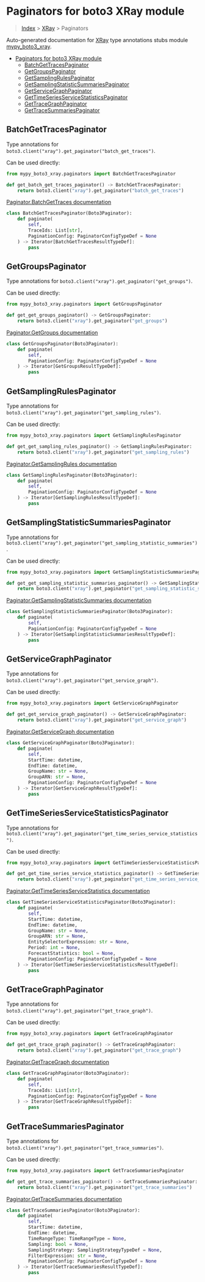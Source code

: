 # Paginators for boto3 XRay module

> [Index](../index.md) > [XRay](./index.md) > Paginators

Auto-generated documentation for [XRay](https://boto3.amazonaws.com/v1/documentation/api/latest/reference/services/xray.html#XRay)
type annotations stubs module [mypy_boto3_xray](https://pypi.org/project/mypy-boto3-xray/).

- [Paginators for boto3 XRay module](#paginators-for-boto3-xray-module)
  - [BatchGetTracesPaginator](#batchgettracespaginator)
  - [GetGroupsPaginator](#getgroupspaginator)
  - [GetSamplingRulesPaginator](#getsamplingrulespaginator)
  - [GetSamplingStatisticSummariesPaginator](#getsamplingstatisticsummariespaginator)
  - [GetServiceGraphPaginator](#getservicegraphpaginator)
  - [GetTimeSeriesServiceStatisticsPaginator](#gettimeseriesservicestatisticspaginator)
  - [GetTraceGraphPaginator](#gettracegraphpaginator)
  - [GetTraceSummariesPaginator](#gettracesummariespaginator)

## BatchGetTracesPaginator

Type annotations for `boto3.client("xray").get_paginator("batch_get_traces")`.

Can be used directly:

```python
from mypy_boto3_xray.paginators import BatchGetTracesPaginator

def get_batch_get_traces_paginator() -> BatchGetTracesPaginator:
    return boto3.client("xray").get_paginator("batch_get_traces")
```

[Paginator.BatchGetTraces documentation](https://boto3.amazonaws.com/v1/documentation/api/latest/reference/services/xray.html#XRay.Paginator.BatchGetTraces)

```python
class BatchGetTracesPaginator(Boto3Paginator):
    def paginate(
        self,
        TraceIds: List[str],
        PaginationConfig: PaginatorConfigTypeDef = None
    ) -> Iterator[BatchGetTracesResultTypeDef]:
        pass
```
## GetGroupsPaginator

Type annotations for `boto3.client("xray").get_paginator("get_groups")`.

Can be used directly:

```python
from mypy_boto3_xray.paginators import GetGroupsPaginator

def get_get_groups_paginator() -> GetGroupsPaginator:
    return boto3.client("xray").get_paginator("get_groups")
```

[Paginator.GetGroups documentation](https://boto3.amazonaws.com/v1/documentation/api/latest/reference/services/xray.html#XRay.Paginator.GetGroups)

```python
class GetGroupsPaginator(Boto3Paginator):
    def paginate(
        self,
        PaginationConfig: PaginatorConfigTypeDef = None
    ) -> Iterator[GetGroupsResultTypeDef]:
        pass
```
## GetSamplingRulesPaginator

Type annotations for `boto3.client("xray").get_paginator("get_sampling_rules")`.

Can be used directly:

```python
from mypy_boto3_xray.paginators import GetSamplingRulesPaginator

def get_get_sampling_rules_paginator() -> GetSamplingRulesPaginator:
    return boto3.client("xray").get_paginator("get_sampling_rules")
```

[Paginator.GetSamplingRules documentation](https://boto3.amazonaws.com/v1/documentation/api/latest/reference/services/xray.html#XRay.Paginator.GetSamplingRules)

```python
class GetSamplingRulesPaginator(Boto3Paginator):
    def paginate(
        self,
        PaginationConfig: PaginatorConfigTypeDef = None
    ) -> Iterator[GetSamplingRulesResultTypeDef]:
        pass
```
## GetSamplingStatisticSummariesPaginator

Type annotations for `boto3.client("xray").get_paginator("get_sampling_statistic_summaries")`.

Can be used directly:

```python
from mypy_boto3_xray.paginators import GetSamplingStatisticSummariesPaginator

def get_get_sampling_statistic_summaries_paginator() -> GetSamplingStatisticSummariesPaginator:
    return boto3.client("xray").get_paginator("get_sampling_statistic_summaries")
```

[Paginator.GetSamplingStatisticSummaries documentation](https://boto3.amazonaws.com/v1/documentation/api/latest/reference/services/xray.html#XRay.Paginator.GetSamplingStatisticSummaries)

```python
class GetSamplingStatisticSummariesPaginator(Boto3Paginator):
    def paginate(
        self,
        PaginationConfig: PaginatorConfigTypeDef = None
    ) -> Iterator[GetSamplingStatisticSummariesResultTypeDef]:
        pass
```
## GetServiceGraphPaginator

Type annotations for `boto3.client("xray").get_paginator("get_service_graph")`.

Can be used directly:

```python
from mypy_boto3_xray.paginators import GetServiceGraphPaginator

def get_get_service_graph_paginator() -> GetServiceGraphPaginator:
    return boto3.client("xray").get_paginator("get_service_graph")
```

[Paginator.GetServiceGraph documentation](https://boto3.amazonaws.com/v1/documentation/api/latest/reference/services/xray.html#XRay.Paginator.GetServiceGraph)

```python
class GetServiceGraphPaginator(Boto3Paginator):
    def paginate(
        self,
        StartTime: datetime,
        EndTime: datetime,
        GroupName: str = None,
        GroupARN: str = None,
        PaginationConfig: PaginatorConfigTypeDef = None
    ) -> Iterator[GetServiceGraphResultTypeDef]:
        pass
```
## GetTimeSeriesServiceStatisticsPaginator

Type annotations for `boto3.client("xray").get_paginator("get_time_series_service_statistics")`.

Can be used directly:

```python
from mypy_boto3_xray.paginators import GetTimeSeriesServiceStatisticsPaginator

def get_get_time_series_service_statistics_paginator() -> GetTimeSeriesServiceStatisticsPaginator:
    return boto3.client("xray").get_paginator("get_time_series_service_statistics")
```

[Paginator.GetTimeSeriesServiceStatistics documentation](https://boto3.amazonaws.com/v1/documentation/api/latest/reference/services/xray.html#XRay.Paginator.GetTimeSeriesServiceStatistics)

```python
class GetTimeSeriesServiceStatisticsPaginator(Boto3Paginator):
    def paginate(
        self,
        StartTime: datetime,
        EndTime: datetime,
        GroupName: str = None,
        GroupARN: str = None,
        EntitySelectorExpression: str = None,
        Period: int = None,
        ForecastStatistics: bool = None,
        PaginationConfig: PaginatorConfigTypeDef = None
    ) -> Iterator[GetTimeSeriesServiceStatisticsResultTypeDef]:
        pass
```
## GetTraceGraphPaginator

Type annotations for `boto3.client("xray").get_paginator("get_trace_graph")`.

Can be used directly:

```python
from mypy_boto3_xray.paginators import GetTraceGraphPaginator

def get_get_trace_graph_paginator() -> GetTraceGraphPaginator:
    return boto3.client("xray").get_paginator("get_trace_graph")
```

[Paginator.GetTraceGraph documentation](https://boto3.amazonaws.com/v1/documentation/api/latest/reference/services/xray.html#XRay.Paginator.GetTraceGraph)

```python
class GetTraceGraphPaginator(Boto3Paginator):
    def paginate(
        self,
        TraceIds: List[str],
        PaginationConfig: PaginatorConfigTypeDef = None
    ) -> Iterator[GetTraceGraphResultTypeDef]:
        pass
```
## GetTraceSummariesPaginator

Type annotations for `boto3.client("xray").get_paginator("get_trace_summaries")`.

Can be used directly:

```python
from mypy_boto3_xray.paginators import GetTraceSummariesPaginator

def get_get_trace_summaries_paginator() -> GetTraceSummariesPaginator:
    return boto3.client("xray").get_paginator("get_trace_summaries")
```

[Paginator.GetTraceSummaries documentation](https://boto3.amazonaws.com/v1/documentation/api/latest/reference/services/xray.html#XRay.Paginator.GetTraceSummaries)

```python
class GetTraceSummariesPaginator(Boto3Paginator):
    def paginate(
        self,
        StartTime: datetime,
        EndTime: datetime,
        TimeRangeType: TimeRangeType = None,
        Sampling: bool = None,
        SamplingStrategy: SamplingStrategyTypeDef = None,
        FilterExpression: str = None,
        PaginationConfig: PaginatorConfigTypeDef = None
    ) -> Iterator[GetTraceSummariesResultTypeDef]:
        pass
```